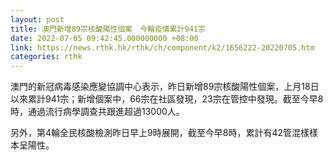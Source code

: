 ```yaml
---
layout: post
title: 澳門新增89宗核酸陽性個案　今輪疫情累計941宗
date: 2022-07-05 09:42:45.000000000 +08:00
link: https://news.rthk.hk/rthk/ch/component/k2/1656222-20220705.htm
categories: rthk
---
```


澳門的新冠病毒感染應變協調中心表示，昨日新增89宗核酸陽性個案，上月18日以來累計941宗；新增個案中，66宗在社區發現，23宗在管控中發現。截至今早8時，通過流行病學調查共跟進超過13000人。

另外，第4輪全民核酸檢測昨日早上9時展開，截至今早8時，累計有42管混樣樣本呈陽性。
